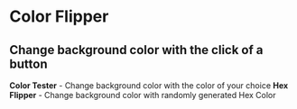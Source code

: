 # Color Flipper
## Change background color with the click of a button
__Color Tester__ - Change background color with the color of your choice
__Hex Flipper__ - Change background color with randomly generated Hex Color